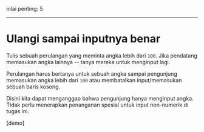 nilai penting: 5

---

# Ulangi sampai inputnya benar

Tulis sebuah perulangan yang meminta angka lebih dari `100`. Jika pendatang memasukan angka lainnya -- tanya mereka untuk menginput lagi.

Perulangan harus bertanya untuk sebuah angka sampai pengunjung memasukan angka lebih dari `100` atau membatalkan input/memasukan sebuah baris kosong.

Disini kita dapat menganggap bahwa pengunjung hanya menginput angka. Tidak perlu menerapkan penanganan spesial untuk input non-numerik di tugas ini.

[demo]
